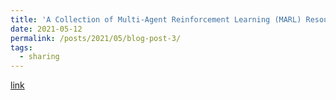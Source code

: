 ```yaml
---
title: 'A Collection of Multi-Agent Reinforcement Learning (MARL) Resources'
date: 2021-05-12
permalink: /posts/2021/05/blog-post-3/
tags:
  - sharing
---
```


[link](https://github.com/huuuuusy/MARL-resources-collection)



